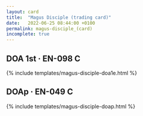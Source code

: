 ```yaml
---
layout: card
title:  "Magus Disciple (trading card)"
date:   2022-06-25 08:44:00 +0100
permalink: magus-disciple_(card)
incomplete: true
---
```


## DOA 1st &middot; EN-098 C

{% include templates/magus-disciple-doa1e.html %}


## DOAp &middot; EN-049 C

{% include templates/magus-disciple-doap.html %}
